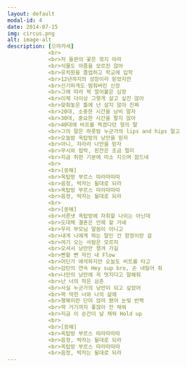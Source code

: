 ```yaml
---
layout: default
modal-id: 4
date: 2014-07-15
img: circus.png
alt: image-alt
description: [으마카세]
             <br>
             <br>저 들판의 꽃은 꺾지 마라
             <br>식물도 아픔을 모르진 않아
             <br>유치원을 졸업하고 학교에 입학
             <br>12년까지의 성장이라 믿었지만
             <br>신기하게도 멈춰버린 신장
             <br>그에 따라 꽉 얼어붙은 심장
             <br>이제 더이상 그렇게 살고 싶진 않아
             <br>맞춰놓은 틀에 난 살지 않아 진짜
             <br>20대, 소중한 시간을 낭비 말자
             <br>30대, 중요한 시간을 팔지 않아
             <br>40대에 바프를 찍겠다던 형의 말
             <br>그의 말은 하룻밤 누군가의 lips and hips 말고
             <br>오늘밤 옥탑방의 낭만을 믿자
             <br>아니, 차라리 나만을 믿자
             <br>무시와 핍박, 핀잔은 조금 멀리
             <br>지금 취한 기분에 미소 지으며 잠드네
             <br>
             <br>[쏭해]
             <br>옥탑방 부르스 따라따따따
             <br>음정, 박자는 될대로 되라
             <br>옥탑방 부르스 따라따따따
             <br>음정, 박자는 될대로 되라
             <br>
             <br>[쏭해]
             <br>서른넷 옥탑방에 자취할 나이는 아닌데
             <br>도대체 결혼은 언제 할 거녜
             <br>우리 부모님 말씀이 아니고
             <br>내게 나에게 하는 말인 건 함정이란 걸
             <br>여기 오는 사람은 모르지
             <br>오셔서 낭만만 챙겨 가길
             <br>뻔할 뻔 자인 내 Flow
             <br>어딘가 애석하지만 오늘도 비트를 타고
             <br>감탄의 연속 Hey sup bro, 손 내밀어 줘
             <br>나만의 낭만에 꼭 멋지다고 말해줘
             <br>난 너의 작은 삼촌
             <br>사실 누군가의 낭만이 되고 싶었어
             <br>꽉 막힌 너와 나의 삶에
             <br>행복이란 단어 얹어 됐어 눈빛 반짝
             <br>딱 거기까지 좋잖아 잔 채워
             <br>지금 이 순간이 날 채워 Hold up
             <br>
             <br>[쏭해]
             <br>옥탑방 부르스 따라따따따
             <br>음정, 박자는 될대로 되라
             <br>옥탑방 부르스 따라따따따
             <br>음정, 박자는 될대로 되라
---
```

